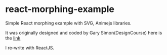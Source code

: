 # react-morphing-example

Simple React morphing example with SVG, Animejs libraries.

It was originally designed and coded by Gary Simon(DesignCourse) here is the [link](https://www.youtube.com/watch?v=2wr1iixy20I&t=1129s)

I re-write with ReactJS.
